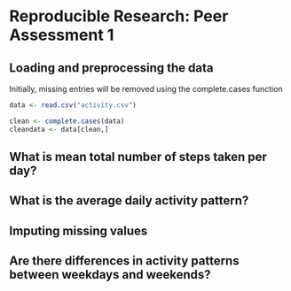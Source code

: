 # Reproducible Research: Peer Assessment 1


## Loading and preprocessing the data

Initially, missing entries will be removed using the complete.cases function


```r
data <- read.csv("activity.csv")

clean <- complete.cases(data)
cleandata <- data[clean,]
```

## What is mean total number of steps taken per day?



## What is the average daily activity pattern?



## Imputing missing values



## Are there differences in activity patterns between weekdays and weekends?
